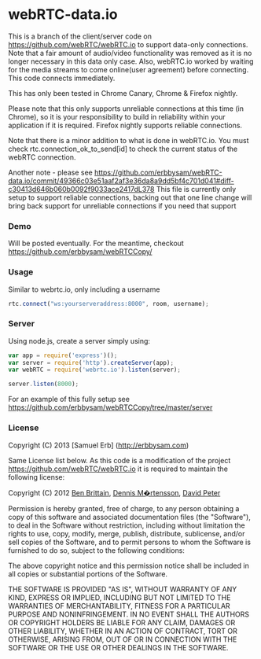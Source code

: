 # webRTC-data.io
This is a branch of the client/server code on https://github.com/webRTC/webRTC.io to support data-only connections. 
Note that a fair amount of audio/video functionality was removed as it is no longer necessary in this data only case. Also, webRTC.io worked by waiting for the media streams to come online(user agreement) before connecting. This code connects immediately.

This has only been tested in Chrome Canary, Chrome & Firefox nightly.

Please note that this only supports unreliable connections at this time (in Chrome), so it is your responsibility to build in reliability within your application if it is required.
Firefox nightly supports reliable connections.

Note that there is a minor addition to what is done in webRTC.io. You must check rtc.connection_ok_to_send[id] to check the current status of the webRTC connection.

Another note - please see https://github.com/erbbysam/webRTC-data.io/commit/49366c03e51aaf2af3e36da8a9dd5bf4c701d041#diff-c30413d646b060b0092f9033ace2417dL378
This file is currently only setup to support reliable connections, backing out that one line change will bring back support for unreliable connections if you need that support

### Demo
Will be posted eventually. For the meantime, checkout https://github.com/erbbysam/webRTCCopy/

### Usage
Similar to webrtc.io, only including a username
```javascript
rtc.connect("ws:yourserveraddress:8000", room, username);
```

### Server
Using node.js, create a server simply using:
```javascript
var app = require('express')();
var server = require('http').createServer(app);
var webRTC = require('webrtc.io').listen(server);

server.listen(8000);
```

For an example of this fully setup see https://github.com/erbbysam/webRTCCopy/tree/master/server


### License
Copyright (C) 2013 [Samuel Erb] (http://erbbysam.com)

Same License list below. As this code is a modification of the project https://github.com/webRTC/webRTC.io it is required to maintain the following license:

Copyright (C) 2012 [Ben Brittain](https://github.com/cavedweller), [Dennis M�rtensson](https://github.com/dennismartensson), [David Peter](https://github.com/sarenji)

Permission is hereby granted, free of charge, to any person obtaining a copy of this software and associated documentation files (the "Software"), to deal in the Software without restriction, including without limitation the rights to use, copy, modify, merge, publish, distribute, sublicense, and/or sell copies of the Software, and to permit persons to whom the Software is furnished to do so, subject to the following conditions:

The above copyright notice and this permission notice shall be included in all copies or substantial portions of the Software.

THE SOFTWARE IS PROVIDED "AS IS", WITHOUT WARRANTY OF ANY KIND, EXPRESS OR IMPLIED, INCLUDING BUT NOT LIMITED TO THE WARRANTIES OF MERCHANTABILITY, FITNESS FOR A PARTICULAR PURPOSE AND NONINFRINGEMENT. IN NO EVENT SHALL THE AUTHORS OR COPYRIGHT HOLDERS BE LIABLE FOR ANY CLAIM, DAMAGES OR OTHER LIABILITY, WHETHER IN AN ACTION OF CONTRACT, TORT OR OTHERWISE, ARISING FROM, OUT OF OR IN CONNECTION WITH THE SOFTWARE OR THE USE OR OTHER DEALINGS IN THE SOFTWARE.
